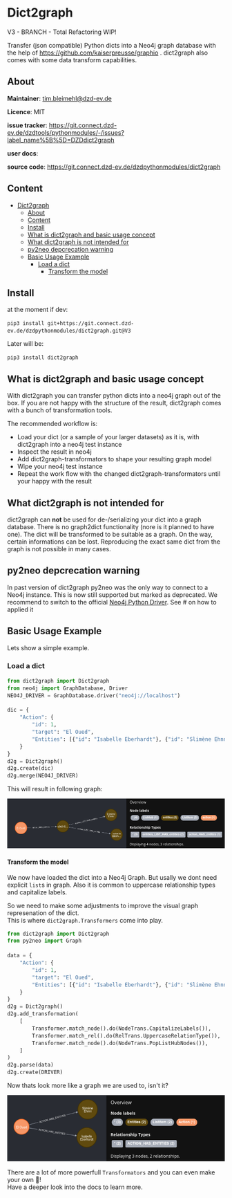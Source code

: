 # Dict2graph

V3 - BRANCH - Total Refactoring WIP!

Transfer (json compatible) Python dicts into a Neo4j graph database with the help of https://github.com/kaiserpreusse/graphio . dict2graph also comes with some data transform capabilities.

## About

**Maintainer**: tim.bleimehl@dzd-ev.de

**Licence**: MIT

**issue tracker**: https://git.connect.dzd-ev.de/dzdtools/pythonmodules/-/issues?label_name%5B%5D=DZDdict2graph

**user docs**:

**source code**: https://git.connect.dzd-ev.de/dzdpythonmodules/dict2graph

## Content

- [Dict2graph](#dict2graph)
  - [About](#about)
  - [Content](#content)
  - [Install](#install)
  - [What is dict2graph and basic usage concept](#what-is-dict2graph-and-basic-usage-concept)
  - [What dict2graph is not intended for](#what-dict2graph-is-not-intended-for)
  - [py2neo depcrecation warning](#py2neo-depcrecation-warning)
  - [Basic Usage Example](#basic-usage-example)
    - [Load a dict](#load-a-dict)
      - [Transform the model](#transform-the-model)


## Install

at the moment if dev:

`pip3 install git+https://git.connect.dzd-ev.de/dzdpythonmodules/dict2graph.git@V3`

Later will be:

`pip3 install dict2graph`
## What is dict2graph and basic usage concept

With dict2graph you can transfer python dicts into a neo4j graph out of the box. If you are not happy with the structure of the result, dict2graph comes with a bunch of transformation tools.

The recommended workflow is:

- Load your dict (or a sample of your larger datasets) as it is, with dict2graph into a neo4j test instance
- Inspect the result in neo4j
- Add dict2graph-transformators to shape your resulting graph model
- Wipe your neo4j test instance
- Repeat the work flow with the changed dict2graph-transformators until your happy with the result

## What dict2graph is not intended for

dict2graph can **not** be used for de-/serializing your dict into a graph database. There is no graph2dict functionality (nore is it planned to have one). The dict will be transformed to be suitable as a graph. On the way, certain informations can be lost. Reproducing the exact same dict from the graph is not possible in many cases.

## py2neo depcrecation warning

In past version of dict2graph py2neo was the only way to connect to a Neo4j instance. This is now still supported but marked as deprecated. We recommend to switch to the official [Neo4j Python Driver](https://neo4j.com/docs/api/python-driver/current/). See # on how to applied it 

## Basic Usage Example

Lets show a simple example.

### Load a dict

```python
from dict2graph import Dict2graph
from neo4j import GraphDatabase, Driver
NEO4J_DRIVER = GraphDatabase.driver("neo4j://localhost")

dic = {
    "Action": {
        "id": 1,
        "target": "El Oued",
        "Entities": [{"id": "Isabelle Eberhardt"}, {"id": "Slimène Ehnni"}],
    }
}
d2g = Dict2graph()
d2g.create(dic)
d2g.merge(NEO4J_DRIVER)
```

This will result in following graph:

![](dict2graph_docs/img/readme_basic_example.png "Result example 1")

#### Transform the model

We now have loaded the dict into a Neo4j Graph. But usally we dont need explicit `list`s in graph. Also it is common to uppercase relationship types and capitalize labels.

So we need to make some adjustments to improve the visual graph represenation of the dict.  
This is where `dict2graph.Transformers` come into play.

```python
from dict2graph import Dict2graph
from py2neo import Graph

data = {
    "Action": {
        "id": 1,
        "target": "El Oued",
        "Entities": [{"id": "Isabelle Eberhardt"}, {"id": "Slimène Ehnni"}],
    }
}
d2g = Dict2graph()
d2g.add_transformation(
    [
        Transformer.match_node().do(NodeTrans.CapitalizeLabels()),
        Transformer.match_rel().do(RelTrans.UppercaseRelationType()),
        Transformer.match_node().do(NodeTrans.PopListHubNodes()),
    ]
)
d2g.parse(data)
d2g.create(DRIVER)
```
 Now thats look more like a graph we are used to, isn't it?

![](dict2graph_docs/img/readme_basic_example_trans.png "Result example 1")

 There are a lot of more powerfull `Transformators` and you can even make your own 🚀!  
 Have a deeper look into the docs to learn more.